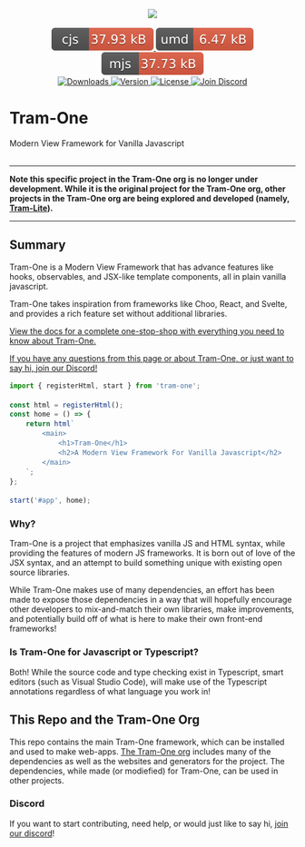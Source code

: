 <p align="center"><a href="http://tram-one.io/" target="_blank"><img src="https://unpkg.com/@tram-one/tram-logo@4" width="128"></a></p>

<div align="center">
  <a href="https://unpkg.com/tram-one/dist/tram-one.cjs">
    <img src="https://github.com/Tram-One/tram-one/raw/master/docs/badges/cjs.svg?sanitize=true" alt="Common JS build">
  </a>
  <a href="https://unpkg.com/tram-one/dist/tram-one.js">
    <img src="https://github.com/Tram-One/tram-one/raw/master/docs/badges/umd.svg?sanitize=true" alt="UMD build">
  </a>
  <a href="https://unpkg.com/tram-one/dist/tram-one.mjs">
    <img src="https://github.com/Tram-One/tram-one/raw/master/docs/badges/mjs.svg?sanitize=true" alt="ES Module build">
  </a>
</div>
<div align="center">
  <a href="https://www.npmjs.com/package/tram-one">
    <img src="https://img.shields.io/npm/dm/tram-one.svg" alt="Downloads">
  </a>
  <a href="https://www.npmjs.com/package/tram-one">
    <img src="https://img.shields.io/npm/v/tram-one.svg" alt="Version">
  </a>
  <a href="https://www.npmjs.com/package/tram-one">
    <img src="https://img.shields.io/npm/l/tram-one.svg" alt="License">
  </a>
    <a href="https://discord.gg/dpBXAQC">
    <img src="https://img.shields.io/badge/discord-join-5865F2.svg?style=flat" alt="Join Discord">
  </a>
</div>

# Tram-One

Modern View Framework for Vanilla Javascript
<br>
<br>


-----

**Note this specific project in the Tram-One org is no longer under development. While it is the original project for the Tram-One org, other projects in the Tram-One org are being explored and developed (namely, [Tram-Lite](https://github.com/Tram-One/tram-lite)).**

-----


## Summary

Tram-One is a Modern View Framework that has advance features like hooks, observables, and JSX-like template components, all in plain vanilla javascript.

Tram-One takes inspiration from frameworks like Choo, React, and Svelte, and provides a rich feature set without additional libraries.

[View the docs for a complete one-stop-shop with everything you need to know about Tram-One.](/documentation.md)

[If you have any questions from this page or about Tram-One, or just want to say hi, join our Discord!](https://discord.gg/dpBXAQC)

```javascript
import { registerHtml, start } from 'tram-one';

const html = registerHtml();
const home = () => {
	return html`
		<main>
			<h1>Tram-One</h1>
			<h2>A Modern View Framework For Vanilla Javascript</h2>
		</main>
	`;
};

start('#app', home);
```

### Why?

Tram-One is a project that emphasizes vanilla JS and HTML syntax, while providing the features of modern JS frameworks. It is born out of love of the JSX syntax, and an attempt to build something unique with existing open source libraries.

While Tram-One makes use of many dependencies, an effort has been made to expose those dependencies in a way that will hopefully
encourage other developers to mix-and-match their own libraries, make improvements, and potentially
build off of what is here to make their own front-end frameworks!

### Is Tram-One for Javascript or Typescript?

Both! While the source code and type checking exist in Typescript, smart editors (such as Visual Studio Code), will make use of
the Typescript annotations regardless of what language you work in!

## This Repo and the Tram-One Org

This repo contains the main Tram-One framework, which can be installed and
used to make web-apps. [The Tram-One org](https://github.com/Tram-One)
includes many of the dependencies as well as the websites and generators for the project.
The dependencies, while made (or modiefied) for Tram-One, can be used in other projects.

### Discord

If you want to start contributing, need help, or would just like to say hi,
[join our discord](https://discord.gg/dpBXAQC)!
